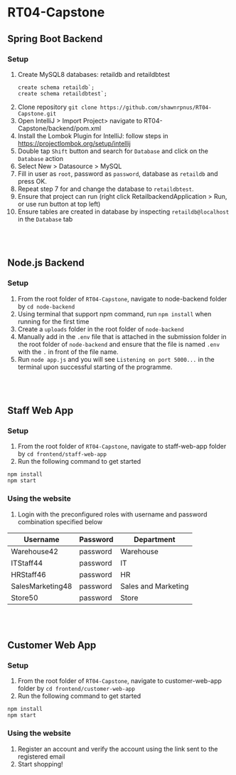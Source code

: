 # RT04-Capstone

## Spring Boot Backend 
### Setup
1. Create MySQL8 databases: retaildb and retaildbtest
   ```
   create schema retaildb`;
   create schema retaildbtest`;
   ```
2. Clone repository
   `git clone https://github.com/shawnrpnus/RT04-Capstone.git`
3. Open IntelliJ > Import Project> navigate to RT04-Capstone/backend/pom.xml 
4. Install the Lombok Plugin for IntelliJ: follow steps in https://projectlombok.org/setup/intellij
5. Double tap `Shift` button and search for `Database` and click on the `Database` action
6. Select New > Datasource > MySQL
7. Fill in user as `root`, password as `password`, database as `retaildb` and press OK.
8. Repeat step 7 for and change the database to `retaildbtest`.
9. Ensure that project can run (right click RetailbackendApplication > Run, or use run button at top left)
10. Ensure tables are created in database by inspecting `retaildb@localhost` in the `Database` tab
<br/>
<br/>

## Node.js Backend
### Setup
1. From the root folder of `RT04-Capstone`, navigate to node-backend folder by `cd node-backend`
2. Using terminal that support npm command, run `npm install` when running for the first time
3. Create a `uploads` folder in the root folder of `node-backend`
4. Manually add in the `.env` file that is attached in the submission folder in the root folder of `node-backend` and ensure that the file is named `.env` with the `.` in front of the file name.
5. Run `node app.js` and you will see `Listening on port 5000...` in the terminal upon successful starting of the programme.
<br/>
<br/>

## Staff Web App
### Setup
1. From the root folder of `RT04-Capstone`, navigate to staff-web-app folder by `cd frontend/staff-web-app`
2. Run the following command to get started
```
npm install
npm start
```
### Using the website
1. Login with the preconfigured roles with username and password combination specified below

| Username | Password | Department |
| -------- | -------- | ---------- |
| Warehouse42 | password | Warehouse |
| ITStaff44 | password | IT |
| HRStaff46 | password | HR |
| SalesMarketing48 | password | Sales and Marketing | 
| Store50 | password | Store |
<br/>
<br/>

## Customer Web App
### Setup
1. From the root folder of `RT04-Capstone`, navigate to customer-web-app folder by `cd frontend/customer-web-app`
2. Run the following command to get started
```
npm install
npm start
```

### Using the website
1. Register an account and verify the account using the link sent to the registered email
2. Start shopping!
